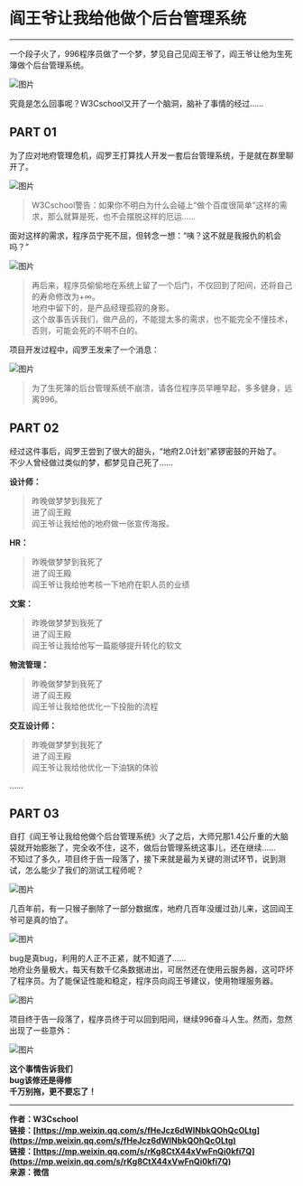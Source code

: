 # 阎王爷让我给他做个后台管理系统

<!-- 2019-06-04 -->

-----

一个段子火了，996程序员做了一个梦，梦见自己见阎王爷了，阎王爷让他为生死簿做个后台管理系统。

![图片](https://dolyw.gitee.io/reader/Image/Docs/20190604/01.jpg)

究竟是怎么回事呢？W3Cschool又开了一个脑洞，脑补了事情的经过……

## PART 01

为了应对地府管理危机，阎罗王打算找人开发一套后台管理系统，于是就在群里聊开了。

![图片](https://dolyw.gitee.io/reader/Image/Docs/20190604/02.jpg)

> W3Cschool警告：如果你不明白为什么会碰上“做个百度很简单”这样的需求，那么就算是死，也不会摆脱这样的厄运……

面对这样的需求，程序员宁死不屈，但转念一想：“咦？这不就是我报仇的机会吗？”

![图片](https://dolyw.gitee.io/reader/Image/Docs/20190604/03.jpg)

> 再后来，程序员偷偷地在系统上留了一个后门，不仅回到了阳间，还将自己的寿命修改为+∞。  
> 地府中留下的，是产品经理孤寂的身影。  
> 这个故事告诉我们，做产品的，不能提太多的需求，也不能完全不懂技术，否则，可能会死的不明不白的。

项目开发过程中，阎罗王发来了一个消息：

![图片](https://dolyw.gitee.io/reader/Image/Docs/20190604/04.jpg)

> 为了生死簿的后台管理系统不崩溃，请各位程序员早睡早起，多多健身，远离996。  

## PART 02

经过这件事后，阎罗王尝到了很大的甜头，“地府2.0计划”紧锣密鼓的开始了。  
不少人曾经做过类似的梦，都梦见自己死了……

**设计师：**

> 昨晚做梦梦到我死了  
> 进了阎王殿  
> 阎王爷让我给他的地府做一张宣传海报。  

**HR：**

> 昨晚做梦梦到我死了  
> 进了阎王殿  
> 阎王爷让我给他考核一下地府在职人员的业绩  

**文案：**

> 昨晚做梦梦到我死了  
> 进了阎王殿  
> 阎王爷让我给他写一篇能够提升转化的软文  

**物流管理：**

> 昨晚做梦梦到我死了  
> 进了阎王殿  
> 阎王爷让我给他优化一下投胎的流程  

**交互设计师：**

> 昨晚做梦梦到我死了  
> 进了阎王殿  
> 阎王爷让我给他优化一下油锅的体验  

……

## PART 03

自打《阎王爷让我给他做个后台管理系统》火了之后，大师兄那1.4公斤重的大脑袋就开始膨胀了，完全收不住，这不，做后台管理系统这事儿，还在继续……  
不知过了多久，项目终于告一段落了，接下来就是最为关键的测试环节，说到测试，怎么能少了我们的测试工程师呢？

![图片](https://dolyw.gitee.io/reader/Image/Docs/20190604/05.jpg)

几百年前，有一只猴子删除了一部分数据库，地府几百年没缓过劲儿来，这回阎王爷可是真的怕了。

![图片](https://dolyw.gitee.io/reader/Image/Docs/20190604/06.jpg)

bug是真bug，利用的人正不正紧，就不知道了……  
地府业务量极大，每天有数千亿条数据进出，可居然还在使用云服务器，这可吓坏了程序员。为了能保证性能和稳定，程序员向阎王爷建议，使用物理服务器。

![图片](https://dolyw.gitee.io/reader/Image/Docs/20190604/07.jpg)

项目终于告一段落了，程序员终于可以回到阳间，继续996奋斗人生。然而，忽然出现了一些意外：

![图片](https://dolyw.gitee.io/reader/Image/Docs/20190604/08.jpg)

**这个事情告诉我们**  
**bug该修还是得修**  
**千万别拖，更不要忘了！**  

-----

**作者：W3Cschool**  
**链接：[https://mp.weixin.qq.com/s/fHeJcz6dWINbkQOhQcOLtg](https://mp.weixin.qq.com/s/fHeJcz6dWINbkQOhQcOLtg)**  
**链接：[https://mp.weixin.qq.com/s/rKg8CtX44xVwFnQi0kfi7Q](https://mp.weixin.qq.com/s/rKg8CtX44xVwFnQi0kfi7Q)**  
**来源：微信**  